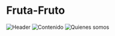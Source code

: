 # Fruta-Fruto
![Header](https://user-images.githubusercontent.com/70461429/199166896-2dcf05b0-6aa1-4687-bdc3-3ed547fe9e44.png)
![Contenido](https://user-images.githubusercontent.com/70461429/199166898-54fc3874-c018-4428-bf89-d400153d8a12.png)
![Quienes somos](https://user-images.githubusercontent.com/70461429/199166906-a801f557-2eb0-418e-a527-10044d452b80.png)
